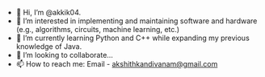 - 👋 Hi, I’m @akkik04.
- 👀 I’m interested in implementing and maintaining software and hardware (e.g., algorithms, circuits, machine learning, etc.)
- 🌱 I’m currently learning Python and C++ while expanding my previous knowledge of Java.
- 🤝 I’m looking to collaborate...
- 📫 How to reach me: Email - akshithkandivanam@gmail.com

<!---
akkik04/akkik04 is a ✨ special ✨ repository because its `README.md` (this file) appears on your GitHub profile.
You can click the Preview link to take a look at your changes.
--->

